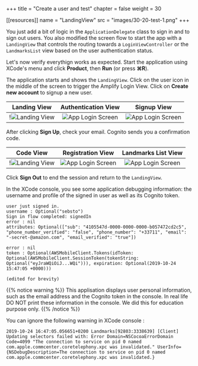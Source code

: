 +++
title = "Create a user and test"
chapter = false
weight = 30

[[resources]]
  name = "LandingView"
  src = "images/30-20-test-1.png"
+++

You just add a bit of logic in the `ApplicationDelegate` class to sign in and to sign out users.  You also modified the screen flow to start the app with a `LandingView` that controls the routing towards a `LoginViewController` or the `LandmarksList` view based on the user authentication status.

Let's now verify everythign works as expected.  Start the application using XCode's menu and click **Product**, then **Run** (or press **&#8984;R**).

The application starts and shows the `LandingView`.  Click on the user icon in the middle of the screen to trigger the Amplify Login View. Click on **Create new account** to signup a new user.

Landing View | Authentication View | Signup View
:---: | :---: | :---: |
!![Landing View](/images/30-20-test-1.png) | ![App Login Screen](/images/30-20-test-2.png) | ![App Login Screen](/images/30-20-test-3.png) |


After clicking **Sign Up**, check your email.  Cognito sends you a confirmation code.

Code View | Registration View | Landmarks List View
:---: | :---: | :---: |
!![Landing View](/images/30-20-test-4.png) | ![App Login Screen](/images/30-20-test-5.png) | ![App Login Screen](/images/30-20-test-6.png) |

Click **Sign Out** to end the session and return to the `LandingView`.

In the XCode console, you see some application debugging information: the username and profile of the signed in user as well as its Cognito token.  

```text 
user just signed in.
username : Optional("sebsto")
Sign in flow completed: signedIn
error : nil
attributes: Optional(["sub": "4105547d-0000-0000-0000-b057472cd2c5", "phone_number_verified": "false", "phone_number": "+33711", "email": "-secret-@amazon.com", "email_verified": "true"])

error : nil
token : Optional(AWSMobileClient.Tokens(idToken: Optional(AWSMobileClient.SessionToken(tokenString: Optional("eyJraWQiOiJ...WQi"))), expiration: Optional(2019-10-24 15:47:05 +0000)))

(edited for brevity)
```

{{% notice warning %}}
This applisation displays user personal information, such as the email address and the Cognito token in the console.  In real life DO NOT print these information in the console.  We did this for education purpose only.
{{% /notice %}}

You can ignore the following warning in XCode console :

```text 
2019-10-24 16:47:05.056651+0200 Landmarks[92803:3338639] [Client] Updating selectors failed with: Error Domain=NSCocoaErrorDomain Code=4099 "The connection to service on pid 0 named com.apple.commcenter.coretelephony.xpc was invalidated." UserInfo={NSDebugDescription=The connection to service on pid 0 named com.apple.commcenter.coretelephony.xpc was invalidated.}
```

